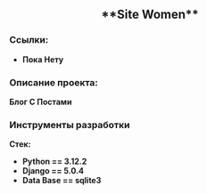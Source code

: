 <h2 align="center">**Site Women**</h2>


### Ссылки:

- **Пока Нету**

### Описание проекта:

**Блог С Постами**

### Инструменты разработки

**Стек:**
- **Python == 3.12.2**
- **Django == 5.0.4**
- **Data Base == sqlite3**


